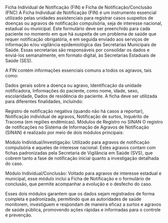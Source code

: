Ficha Individual de Notificação (FIN) e Ficha de Notificação/Conclusão (FNC)
A Ficha Individual de Notificação (FIN) é um instrumento essencial utilizado pelas unidades assistenciais para registrar casos suspeitos de doenças ou agravos de notificação compulsória, seja de interesse nacional, estadual ou municipal. Este formulário deve ser preenchido para cada paciente no momento em que há suspeita de um problema de saúde que requer notificação obrigatória, e em seguida enviado aos serviços de informação e/ou vigilância epidemiológica das Secretarias Municipais de Saúde. Essas secretarias são responsáveis por consolidar os dados e enviá-los semanalmente, em formato digital, às Secretarias Estaduais de Saúde (SES).

A FIN contém informações essenciais comuns a todos os agravos, tais como:

Dados gerais sobre a doença ou agravo,
Identificação da unidade notificadora,
Informações do paciente, como nome, idade, sexo, escolaridade,
Dados de residência do paciente.
A ficha deve ser utilizada para diferentes finalidades, incluindo:

Registro de notificação negativa (quando não há casos a reportar),
Notificação individual de agravos,
Notificação de surtos,
Inquérito de Tracoma (em regiões endêmicas).
Módulos de Registro no SINAN
O registro de notificações no Sistema de Informação de Agravos de Notificação (SINAN) é realizado por meio de dois módulos principais:

Módulo Individual/Investigação: Utilizado para agravos de notificação compulsória e aqueles de interesse nacional. Estes agravos contam com fichas padronizadas pela Secretaria de Vigilância em Saúde (SVS), que cobrem tanto a fase de notificação inicial quanto a investigação detalhada do caso.

Módulo Individual/Conclusão: Voltado para agravos de interesse estadual e municipal, esse módulo inclui a Ficha de Notificação e o formulário de conclusão, que permite acompanhar a evolução e o desfecho do caso.

Esses dois módulos garantem que os dados sejam registrados de forma completa e padronizada, permitindo que as autoridades de saúde monitorem, investiguem e respondam de maneira eficaz a surtos e agravos de saúde pública, promovendo ações rápidas e informadas para o controle e prevenção.
